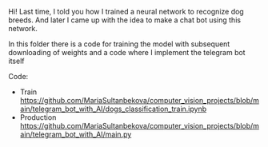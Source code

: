 Hi!
Last time, I told you how I trained a neural network to recognize dog breeds.
And later I came up with the idea to make a chat bot using this network.

In this folder there is a code for training the model with subsequent downloading of weights and a code where I implement the telegram bot itself

Code:

- Train https://github.com/MariaSultanbekova/computer_vision_projects/blob/main/telegram_bot_with_AI/dogs_classification_train.ipynb
- Production https://github.com/MariaSultanbekova/computer_vision_projects/blob/main/telegram_bot_with_AI/main.py
